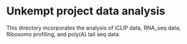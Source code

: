# Unkempt project data analysis
This directory incorporates the analysis of iCLIP data, RNA_seq data, Ribosomo profiling, and poly(A) tail seq data.

